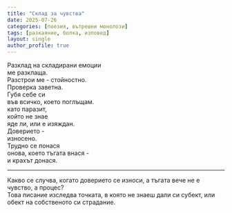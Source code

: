 ```yaml
---
title: "Склад за чувства"
date: 2025-07-26
categories: [поезия, вътрешни монолози]
tags: [разкаяние, болка, изповед]
layout: single
author_profile: true
---
```


<div class="poem3">

Разклад на складирани емоции<br/>
ме разклаща.<br/>
Разстрои ме - стойностно.<br/>
Проверка заветна.<br/>
Губя себе си<br/>
във всичко, което поглъщам.<br/>
като паразит,<br/>
който не знае<br/>
яде ли, или е изяждан.<br/>
Доверието -<br/>
износено.<br/>
Трудно се понася<br/>
онова, което тъгата внася - <br/>
и крахът донася.<br/>

<hr/>
<p class="poem-comment">
Какво се случва, когато доверието се износи, а тъгата вече не е чувство, а процес? 
<br/>
Това писание изследва точката, в която не знаеш дали си субект, или обект на собственото си страдание.
</p>
</div>
